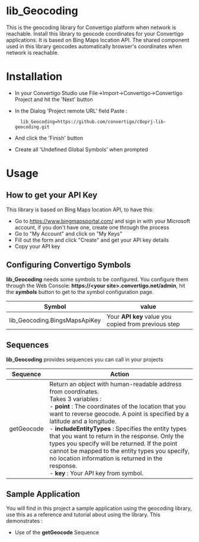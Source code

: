 # lib_Geocoding
This is the geocoding library for Convertigo platform when network is reachable. Install this library to geocode coordinates for your Convertigo applications. It is based on Bing Maps location API. The shared component used in this library geocodes automatically browser's coordinates when network is reachable.

# Installation

* In your Convertigo Studio use File->Import->Convertigo->Convertigo Project and hit the 'Next' button

* In the Dialog 'Project remote URL' field Paste :

        lib_Geocoding=https://github.com/convertigo/c8oprj-lib-geocoding.git

* And click the 'Finish' button
* Create all 'Undefined Global Symbols' when prompted

# Usage

## How to get your API Key

This library is based on Bing Maps location API, to have this:

* Go to https://www.bingmapsportal.com/ and sign in with your Microsoft account, if you don't have one, create one through the process
* Go to "My Account" and click on "My Keys"
* Fill out the form and click "Create" and get your API key details
* Copy your API key

## Configuring Convertigo Symbols

__lib_Geocoding__ needs some symbols to be configured. You configure them through the Web Console: **https://&lt;your site&gt;.convertigo.net/admin**, hit the ___symbols___ button to get to the symbol configuration page.


Symbol  | value
------| ------
lib_Geocoding.BingsMapsApiKey | Your **API key** value you copied from previous step

## Sequences

__lib_Geocoding__ provides sequences you can call in your projects

Sequence  | Action
------| ------
getGeocode | Return an object with human-readable address from coordinates. <br>Takes 3 variables :<br>- **point** : The coordinates of the location that you want to reverse geocode. A point is specified by a latitude and a longitude.<br >- **includeEntityTypes** : Specifies the entity types that you want to return in the response. Only the types you specify will be returned. If the point cannot be mapped to the entity types you specify, no location information is returned in the response.<br >- **key** : Your API key from symbol.

## Sample Application

You will find in this project a sample application using the geocoding library, use this as a reference and tutorial about using the library. This demonstrates :
- Use of the **getGeocode** Sequence

